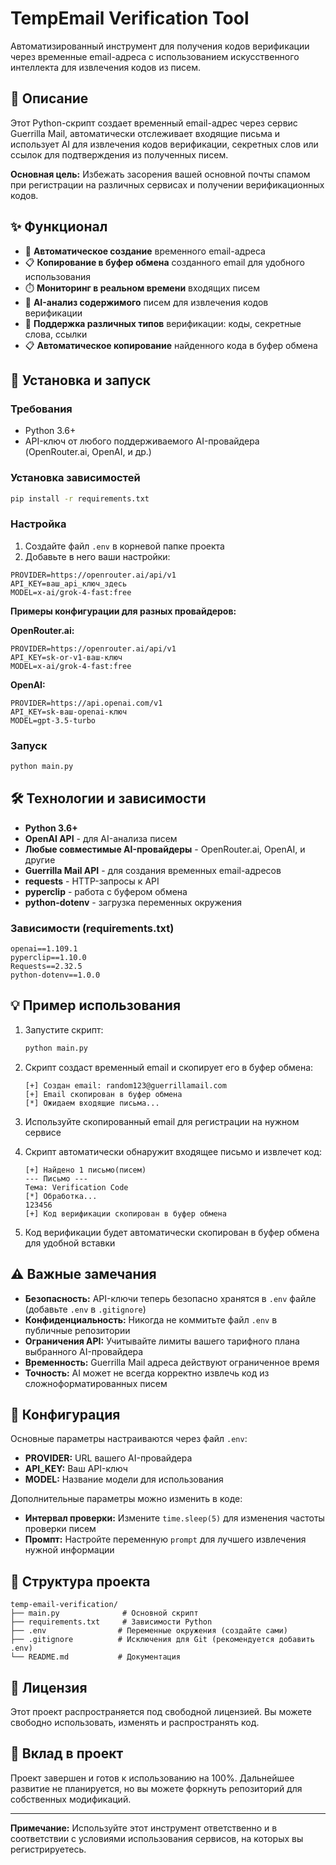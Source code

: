 # TempEmail Verification Tool

Автоматизированный инструмент для получения кодов верификации через временные email-адреса с использованием искусственного интеллекта для извлечения кодов из писем.

## 🎯 Описание

Этот Python-скрипт создает временный email-адрес через сервис Guerrilla Mail, автоматически отслеживает входящие письма и использует AI для извлечения кодов верификации, секретных слов или ссылок для подтверждения из полученных писем.

**Основная цель:** Избежать засорения вашей основной почты спамом при регистрации на различных сервисах и получении верификационных кодов.

## ✨ Функционал

- 🎯 **Автоматическое создание** временного email-адреса
- 📋 **Копирование в буфер обмена** созданного email для удобного использования
- ⏱️ **Мониторинг в реальном времени** входящих писем
- 🤖 **AI-анализ содержимого** писем для извлечения кодов верификации
- 🔗 **Поддержка различных типов** верификации: коды, секретные слова, ссылки
- 📋 **Автоматическое копирование** найденного кода в буфер обмена

## 🚀 Установка и запуск

### Требования

- Python 3.6+
- API-ключ от любого поддерживаемого AI-провайдера (OpenRouter.ai, OpenAI, и др.)

### Установка зависимостей

```bash
pip install -r requirements.txt
```

### Настройка

1. Создайте файл `.env` в корневой папке проекта
2. Добавьте в него ваши настройки:

```env
PROVIDER=https://openrouter.ai/api/v1
API_KEY=ваш_api_ключ_здесь
MODEL=x-ai/grok-4-fast:free
```

**Примеры конфигурации для разных провайдеров:**

**OpenRouter.ai:**
```env
PROVIDER=https://openrouter.ai/api/v1
API_KEY=sk-or-v1-ваш-ключ
MODEL=x-ai/grok-4-fast:free
```

**OpenAI:**
```env
PROVIDER=https://api.openai.com/v1
API_KEY=sk-ваш-openai-ключ
MODEL=gpt-3.5-turbo
```

### Запуск

```bash
python main.py
```

## 🛠️ Технологии и зависимости

- **Python 3.6+**
- **OpenAI API** - для AI-анализа писем
- **Любые совместимые AI-провайдеры** - OpenRouter.ai, OpenAI, и другие
- **Guerrilla Mail API** - для создания временных email-адресов
- **requests** - HTTP-запросы к API
- **pyperclip** - работа с буфером обмена
- **python-dotenv** - загрузка переменных окружения

### Зависимости (requirements.txt)

```
openai==1.109.1
pyperclip==1.10.0
Requests==2.32.5
python-dotenv==1.0.0
```

## 💡 Пример использования

1. Запустите скрипт:
   ```bash
   python main.py
   ```

2. Скрипт создаст временный email и скопирует его в буфер обмена:
   ```
   [+] Создан email: random123@guerrillamail.com
   [+] Email скопирован в буфер обмена
   [*] Ожидаем входящие письма...
   ```

3. Используйте скопированный email для регистрации на нужном сервисе

4. Скрипт автоматически обнаружит входящее письмо и извлечет код:
   ```
   [+] Найдено 1 письмо(писем)
   --- Письмо ---
   Тема: Verification Code
   [*] Обработка...
   123456
   [+] Код верификации скопирован в буфер обмена
   ```

5. Код верификации будет автоматически скопирован в буфер обмена для удобной вставки

## ⚠️ Важные замечания

- **Безопасность:** API-ключи теперь безопасно хранятся в `.env` файле (добавьте `.env` в `.gitignore`)
- **Конфиденциальность:** Никогда не коммитьте файл `.env` в публичные репозитории
- **Ограничения API:** Учитывайте лимиты вашего тарифного плана выбранного AI-провайдера
- **Временность:** Guerrilla Mail адреса действуют ограниченное время
- **Точность:** AI может не всегда корректно извлечь код из сложноформатированных писем

## 🔧 Конфигурация

Основные параметры настраиваются через файл `.env`:

- **PROVIDER:** URL вашего AI-провайдера
- **API_KEY:** Ваш API-ключ
- **MODEL:** Название модели для использования

Дополнительные параметры можно изменить в коде:

- **Интервал проверки:** Измените `time.sleep(5)` для изменения частоты проверки писем
- **Промпт:** Настройте переменную `prompt` для лучшего извлечения нужной информации

## 📁 Структура проекта

```
temp-email-verification/
├── main.py              # Основной скрипт
├── requirements.txt     # Зависимости Python
├── .env                # Переменные окружения (создайте сами)
├── .gitignore          # Исключения для Git (рекомендуется добавить .env)
└── README.md           # Документация
```

## 📄 Лицензия

Этот проект распространяется под свободной лицензией. Вы можете свободно использовать, изменять и распространять код.

## 🤝 Вклад в проект

Проект завершен и готов к использованию на 100%. Дальнейшее развитие не планируется, но вы можете форкнуть репозиторий для собственных модификаций.

---

**Примечание:** Используйте этот инструмент ответственно и в соответствии с условиями использования сервисов, на которых вы регистрируетесь.
